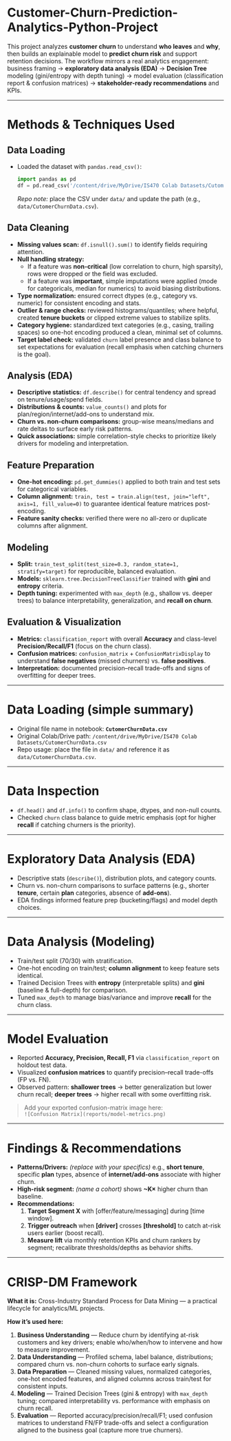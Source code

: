 # Customer-Churn-Prediction-Analytics-Python-Project
This project analyzes **customer churn** to understand **who leaves** and **why**, then builds an explainable model to **predict churn risk** and support retention decisions. The workflow mirrors a real analytics engagement: business framing → **exploratory data analysis (EDA)** → **Decision Tree** modeling (gini/entropy with depth tuning) → model evaluation (classification report & confusion matrices) → **stakeholder-ready recommendations** and KPIs.

---

# Methods & Techniques Used

## Data Loading
- Loaded the dataset with `pandas.read_csv()`:
  ```python
  import pandas as pd
  df = pd.read_csv('/content/drive/MyDrive/IS470 Colab Datasets/CutomerChurnData.csv')
  ```
  _Repo note:_ place the CSV under `data/` and update the path (e.g., `data/CutomerChurnData.csv`).

## Data Cleaning
- **Missing values scan:** `df.isnull().sum()` to identify fields requiring attention.
- **Null handling strategy:**
  - If a feature was **non-critical** (low correlation to churn, high sparsity), rows were dropped or the field was excluded.
  - If a feature was **important**, simple imputations were applied (mode for categoricals, median for numerics) to avoid biasing distributions.
- **Type normalization:** ensured correct dtypes (e.g., category vs. numeric) for consistent encoding and stats.
- **Outlier & range checks:** reviewed histograms/quantiles; where helpful, created **tenure buckets** or clipped extreme values to stabilize splits.
- **Category hygiene:** standardized text categories (e.g., casing, trailing spaces) so one-hot encoding produced a clean, minimal set of columns.
- **Target label check:** validated `churn` label presence and class balance to set expectations for evaluation (recall emphasis when catching churners is the goal).

## Analysis (EDA)
- **Descriptive statistics:** `df.describe()` for central tendency and spread on tenure/usage/spend fields.
- **Distributions & counts:** `value_counts()` and plots for plan/region/internet/add-ons to understand mix.
- **Churn vs. non-churn comparisons:** group-wise means/medians and rate deltas to surface early risk patterns.
- **Quick associations:** simple correlation-style checks to prioritize likely drivers for modeling and interpretation.

## Feature Preparation
- **One-hot encoding:** `pd.get_dummies()` applied to both train and test sets for categorical variables.
- **Column alignment:** `train, test = train.align(test, join="left", axis=1, fill_value=0)` to guarantee identical feature matrices post-encoding.
- **Feature sanity checks:** verified there were no all-zero or duplicate columns after alignment.

## Modeling
- **Split:** `train_test_split(test_size=0.3, random_state=1, stratify=target)` for reproducible, balanced evaluation.
- **Models:** `sklearn.tree.DecisionTreeClassifier` trained with **gini** and **entropy** criteria.
- **Depth tuning:** experimented with `max_depth` (e.g., shallow vs. deeper trees) to balance interpretability, generalization, and **recall on churn**.

## Evaluation & Visualization
- **Metrics:** `classification_report` with overall **Accuracy** and class-level **Precision/Recall/F1** (focus on the churn class).
- **Confusion matrices:** `confusion_matrix` + `ConfusionMatrixDisplay` to understand **false negatives** (missed churners) vs. **false positives**.
- **Interpretation:** documented precision–recall trade-offs and signs of overfitting for deeper trees.

---

# Data Loading (simple summary)
- Original file name in notebook: **`CutomerChurnData.csv`**
- Original Colab/Drive path: `/content/drive/MyDrive/IS470 Colab Datasets/CutomerChurnData.csv`
- Repo usage: place the file in `data/` and reference it as `data/CutomerChurnData.csv`.

---

# Data Inspection
- `df.head()` and `df.info()` to confirm shape, dtypes, and non-null counts.
- Checked `churn` class balance to guide metric emphasis (opt for higher **recall** if catching churners is the priority).

---

# Exploratory Data Analysis (EDA)
- Descriptive stats (`describe()`), distribution plots, and category counts.
- Churn vs. non-churn comparisons to surface patterns (e.g., shorter **tenure**, certain **plan** categories, absence of **add-ons**).
- EDA findings informed feature prep (bucketing/flags) and model depth choices.

---

# Data Analysis (Modeling)
- Train/test split (70/30) with stratification.
- One-hot encoding on train/test; **column alignment** to keep feature sets identical.
- Trained Decision Trees with **entropy** (interpretable splits) and **gini** (baseline & full-depth) for comparison.
- Tuned `max_depth` to manage bias/variance and improve **recall** for the churn class.

---

# Model Evaluation
- Reported **Accuracy, Precision, Recall, F1** via `classification_report` on holdout test data.
- Visualized **confusion matrices** to quantify precision–recall trade-offs (FP vs. FN).
- Observed pattern: **shallower trees** → better generalization but lower churn recall; **deeper trees** → higher recall with some overfitting risk.

> Add your exported confusion-matrix image here:  
> `![Confusion Matrix](reports/model-metrics.png)`

---

# Findings & Recommendations
- **Patterns/Drivers:** *(replace with your specifics)* e.g., **short tenure**, specific **plan** types, absence of **internet/add-ons** associate with higher churn.
- **High-risk segment:** *(name a cohort)* shows **~K×** higher churn than baseline.
- **Recommendations:**
  1) **Target Segment X** with [offer/feature/messaging] during [time window].
  2) **Trigger outreach** when **[driver]** crosses **[threshold]** to catch at-risk users earlier (boost recall).
  3) **Measure lift** via monthly retention KPIs and churn rankers by segment; recalibrate thresholds/depths as behavior shifts.

---

# CRISP-DM Framework
**What it is:** Cross-Industry Standard Process for Data Mining — a practical lifecycle for analytics/ML projects.

**How it’s used here:**
1. **Business Understanding** — Reduce churn by identifying at-risk customers and key drivers; enable who/when/how to intervene and how to measure improvement.
2. **Data Understanding** — Profiled schema, label balance, distributions; compared churn vs. non-churn cohorts to surface early signals.
3. **Data Preparation** — Cleaned missing values, normalized categories, one-hot encoded features, and aligned columns across train/test for consistent inputs.
4. **Modeling** — Trained Decision Trees (gini & entropy) with `max_depth` tuning; compared interpretability vs. performance with emphasis on churn recall.
5. **Evaluation** — Reported accuracy/precision/recall/F1; used confusion matrices to understand FN/FP trade-offs and select a configuration aligned to the business goal (capture more true churners).
